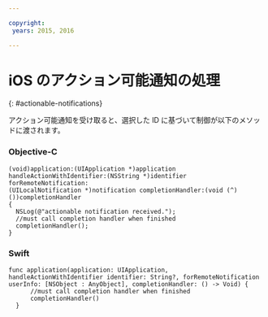 ```yaml
---

copyright:
 years: 2015, 2016

---
```


# iOS のアクション可能通知の処理
{: #actionable-notifications}


アクション可能通知を受け取ると、選択した ID に基づいて制御が以下のメソッドに渡されます。

### Objective-C

```
(void)application:(UIApplication *)application handleActionWithIdentifier:(NSString *)identifier forRemoteNotification:
(UILocalNotification *)notification completionHandler:(void (^)())completionHandler
{
  NSLog(@"actionable notification received.");
  //must call completion handler when finished
  completionHandler();
}
```

### Swift
 
```
func application(application: UIApplication, handleActionWithIdentifier identifier: String?, forRemoteNotification userInfo: [NSObject : AnyObject], completionHandler: () -> Void) {
      //must call completion handler when finished
      completionHandler()
  }
```    
    

